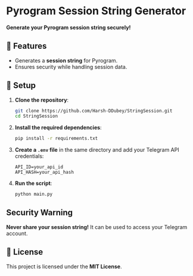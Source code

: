 # Pyrogram Session String Generator

**Generate your Pyrogram session string securely!**

## 📌 Features
- Generates a **session string** for Pyrogram.
- Ensures security while handling session data.



## 📄 Setup
1. **Clone the repository**:
   ```bash
   git clone https://github.com/Harsh-DDubey/StringSession.git
   cd StringSession
   ```
2.  **Install the required dependencies**:
    ```bash
    pip install -r requirements.txt
    ```
3. **Create a `.env` file** in the same directory and add your Telegram API credentials:
   ```env
   API_ID=your_api_id
   API_HASH=your_api_hash
   ```
4. **Run the script**:
   ```bash
   python main.py
   ```

## Security Warning
**Never share your session string!** It can be used to access your Telegram account.

## 📜 License
This project is licensed under the **MIT License**.

